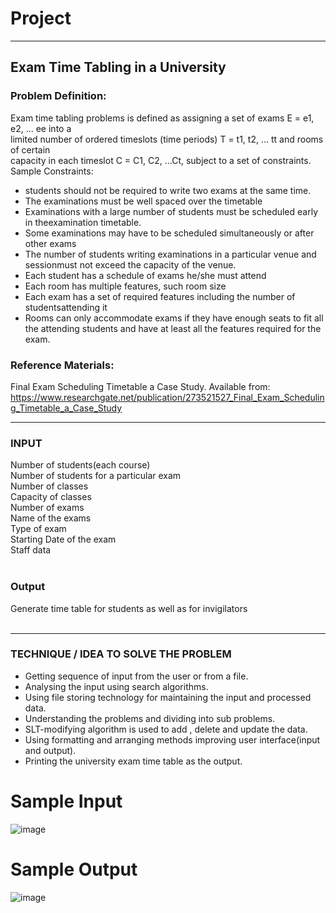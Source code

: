 # Project
----
## Exam Time Tabling in a University
### Problem Definition:
Exam time tabling problems is defined as assigning a set of exams E = e1, e2, ... ee into a<br>
limited number of ordered timeslots (time periods) T = t1, t2, ... tt and rooms of certain<br>
capacity in each timeslot C = C1, C2, ...Ct, subject to a set of constraints.<br>
Sample Constraints:<br>
- students should not be required to write two exams at the same time.<br>
- The examinations must be well spaced over the timetable<br>
- Examinations with a large number of students must be scheduled early in theexamination timetable.<br>
- Some examinations may have to be scheduled simultaneously or after other exams<br>
- The number of students writing examinations in a particular venue and sessionmust not exceed the capacity of the venue.<br>
- Each student has a schedule of exams he/she must attend<br>
- Each room has multiple features, such room size<br>
- Each exam has a set of required features including the number of studentsattending it<br>
- Rooms can only accommodate exams if they have enough seats to fit all the attending students and have at least all the features required for the exam.<br>
### Reference Materials:<br>
Final Exam Scheduling Timetable a Case Study. Available from:
https://www.researchgate.net/publication/273521527_Final_Exam_Scheduling_Timetable_a_Case_Study

-----
### INPUT<br>
Number of students(each course)<br>
Number of students for a particular exam<br>
Number of classes<br>
Capacity of classes<br>
Number of exams<br>
Name of the exams<br>
Type of exam<br>
Starting Date of the exam<br>
Staff data<br>
<br>
### Output <br>
Generate time table for students as well as for invigilators<br>
<br>

----
### TECHNIQUE / IDEA TO SOLVE THE PROBLEM<br>
- Getting sequence of input from the user or from a file.<br>
- Analysing the input using search algorithms.<br>
- Using file storing technology for maintaining the input and processed data.<br>
- Understanding the problems and dividing into sub problems.<br>
- SLT-modifying algorithm is used to add , delete and update the data.<br>
- Using formatting and arranging methods improving user interface(input and output).<br>
- Printing the university exam time table as the output.<br>


# Sample Input
![image](https://user-images.githubusercontent.com/91019132/183908458-f33bfe27-1c10-4141-8288-e8549c9fef6d.png)

# Sample Output
![image](https://user-images.githubusercontent.com/91019132/183908151-3618edb2-1381-41ed-a4a3-fb5412ddb67a.png)



